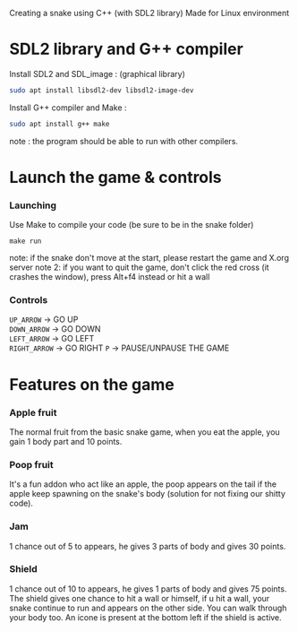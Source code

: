 Creating a snake using C++ (with SDL2 library)
Made for Linux environment 

# SDL2 library and G++ compiler 
 
Install SDL2 and SDL_image : (graphical library)
```bash
sudo apt install libsdl2-dev libsdl2-image-dev
```

Install G++ compiler and Make : 
```bash
sudo apt install g++ make 
```
note : the program should be able to run with other compilers.

# Launch the game & controls

### Launching 

Use Make to compile your code (be sure to be in the snake folder)
```
make run
```
note: if the snake don't move at the start, please restart the game and X.org server
note 2: if you want to quit the game, don't click the red cross (it crashes the window), press Alt+f4 instead or hit a wall

### Controls
```UP_ARROW``` -> GO UP   
```DOWN_ARROW``` -> GO DOWN   
```LEFT_ARROW``` -> GO LEFT   
```RIGHT_ARROW``` -> GO RIGHT
```P``` -> PAUSE/UNPAUSE THE GAME

# Features on the game

### Apple fruit 

The normal fruit from the basic snake game, when you eat the apple, you gain 1 body part and 10 points.

### Poop fruit

It's a fun addon who act like an apple, the poop appears on the tail if the apple keep spawning on the snake's body (solution for not fixing our shitty code).

### Jam

1 chance out of 5 to appears, he gives 3 parts of body and gives 30 points.

### Shield

1 chance out of 10 to appears, he gives 1 parts of body and gives 75 points. The shield gives one chance to hit a wall or himself, if u hit a wall, your snake continue to run and appears on the other side. You can walk through your body too. An icone is present at the bottom left if the shield is active.